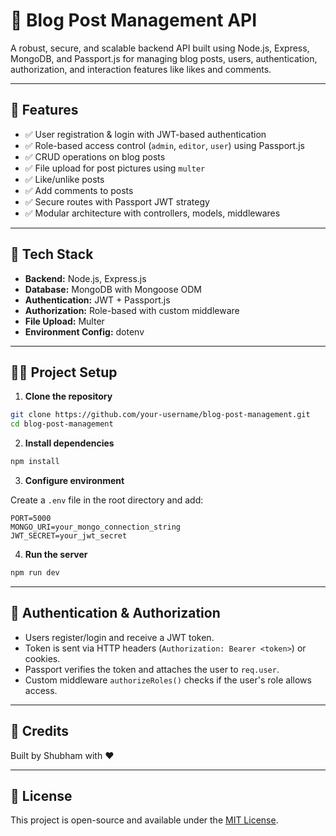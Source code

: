 
# 📝 Blog Post Management API

A robust, secure, and scalable backend API built using Node.js, Express, MongoDB, and Passport.js for managing blog posts, users, authentication, authorization, and interaction features like likes and comments.

---

## 🚀 Features

- ✅ User registration & login with JWT-based authentication
- ✅ Role-based access control (`admin`, `editor`, `user`) using Passport.js
- ✅ CRUD operations on blog posts
- ✅ File upload for post pictures using `multer`
- ✅ Like/unlike posts
- ✅ Add comments to posts
- ✅ Secure routes with Passport JWT strategy
- ✅ Modular architecture with controllers, models, middlewares

---

## 🧱 Tech Stack

- **Backend:** Node.js, Express.js
- **Database:** MongoDB with Mongoose ODM
- **Authentication:** JWT + Passport.js
- **Authorization:** Role-based with custom middleware
- **File Upload:** Multer
- **Environment Config:** dotenv

---

## 🧑‍💻 Project Setup

1. **Clone the repository**

```bash
git clone https://github.com/your-username/blog-post-management.git
cd blog-post-management
```

2. **Install dependencies**

```bash
npm install
```

3. **Configure environment**

Create a `.env` file in the root directory and add:

```env
PORT=5000
MONGO_URI=your_mongo_connection_string
JWT_SECRET=your_jwt_secret
```

4. **Run the server**

```bash
npm run dev
```

---

## 🔐 Authentication & Authorization

- Users register/login and receive a JWT token.
- Token is sent via HTTP headers (`Authorization: Bearer <token>`) or cookies.
- Passport verifies the token and attaches the user to `req.user`.
- Custom middleware `authorizeRoles()` checks if the user's role allows access.

---

## 🙌 Credits

Built by Shubham with ❤️  

---

## 📌 License

This project is open-source and available under the [MIT License](LICENSE).
